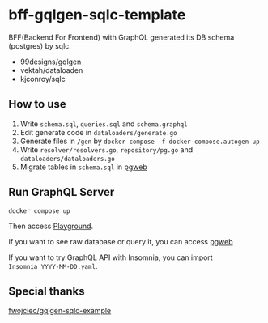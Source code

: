 # bff-gqlgen-sqlc-template
BFF(Backend For Frontend) with GraphQL generated its DB schema (postgres) by sqlc.

 - 99designs/gqlgen
 - vektah/dataloaden
 - kjconroy/sqlc

## How to use
 1. Write `schema.sql`, `queries.sql` and `schema.graphql`
 1. Edit generate code in `dataloaders/generate.go`
 1. Generate files in `/gen` by `docker compose -f docker-compose.autogen up`
 1. Write `resolver/resolvers.go`, `repository/pg.go` and `dataloaders/dataloaders.go`
 1. Migrate tables in `schema.sql` in [pgweb](http://localhost:8081)

## Run GraphQL Server
```
docker compose up
```
Then access [Playground](http://localhost:8080).

If you want to see raw database or query it, you can access [pgweb](http://localhost:8081)

If you want to try GraphQL API with Insomnia, you can import `Insomnia_YYYY-MM-DD.yaml`.

## Special thanks
[fwojciec/gqlgen-sqlc-example](https://github.com/fwojciec/gqlgen-sqlc-example)